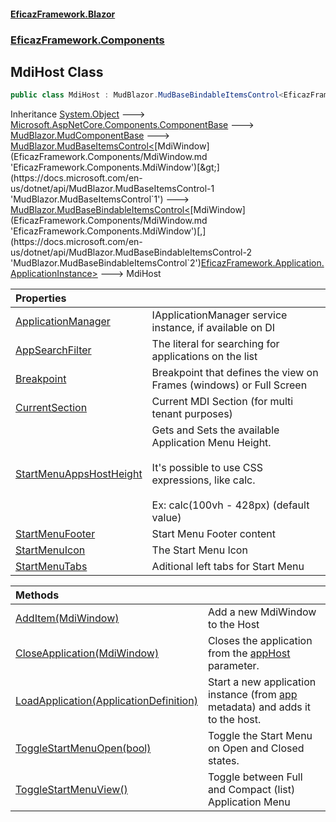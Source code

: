 #### [EficazFramework.Blazor](EficazFrameworkBlazor.md 'EficazFramework Blazor')
### [EficazFramework.Components](EficazFrameworkBlazor.md#EficazFramework.Components 'EficazFramework.Components')

## MdiHost Class

```csharp
public class MdiHost : MudBlazor.MudBaseBindableItemsControl<EficazFramework.Components.MdiWindow, EficazFramework.Application.ApplicationInstance>
```

Inheritance [System.Object](https://docs.microsoft.com/en-us/dotnet/api/System.Object 'System.Object') &#129106; [Microsoft.AspNetCore.Components.ComponentBase](https://docs.microsoft.com/en-us/dotnet/api/Microsoft.AspNetCore.Components.ComponentBase 'Microsoft.AspNetCore.Components.ComponentBase') &#129106; [MudBlazor.MudComponentBase](https://docs.microsoft.com/en-us/dotnet/api/MudBlazor.MudComponentBase 'MudBlazor.MudComponentBase') &#129106; [MudBlazor.MudBaseItemsControl&lt;](https://docs.microsoft.com/en-us/dotnet/api/MudBlazor.MudBaseItemsControl-1 'MudBlazor.MudBaseItemsControl`1')[MdiWindow](EficazFramework.Components/MdiWindow.md 'EficazFramework.Components.MdiWindow')[&gt;](https://docs.microsoft.com/en-us/dotnet/api/MudBlazor.MudBaseItemsControl-1 'MudBlazor.MudBaseItemsControl`1') &#129106; [MudBlazor.MudBaseBindableItemsControl&lt;](https://docs.microsoft.com/en-us/dotnet/api/MudBlazor.MudBaseBindableItemsControl-2 'MudBlazor.MudBaseBindableItemsControl`2')[MdiWindow](EficazFramework.Components/MdiWindow.md 'EficazFramework.Components.MdiWindow')[,](https://docs.microsoft.com/en-us/dotnet/api/MudBlazor.MudBaseBindableItemsControl-2 'MudBlazor.MudBaseBindableItemsControl`2')[EficazFramework.Application.ApplicationInstance](https://docs.microsoft.com/en-us/dotnet/api/EficazFramework.Application.ApplicationInstance 'EficazFramework.Application.ApplicationInstance')[&gt;](https://docs.microsoft.com/en-us/dotnet/api/MudBlazor.MudBaseBindableItemsControl-2 'MudBlazor.MudBaseBindableItemsControl`2') &#129106; MdiHost

| Properties | |
| :--- | :--- |
| [ApplicationManager](EficazFramework.Components/MdiHost/ApplicationManager.md 'EficazFramework.Components.MdiHost.ApplicationManager') | IApplicationManager service instance, if available on DI |
| [AppSearchFilter](EficazFramework.Components/MdiHost/AppSearchFilter.md 'EficazFramework.Components.MdiHost.AppSearchFilter') | The literal for searching for applications on the list |
| [Breakpoint](EficazFramework.Components/MdiHost/Breakpoint.md 'EficazFramework.Components.MdiHost.Breakpoint') | Breakpoint that defines the view on Frames (windows) or Full Screen |
| [CurrentSection](EficazFramework.Components/MdiHost/CurrentSection.md 'EficazFramework.Components.MdiHost.CurrentSection') | Current MDI Section (for multi tenant purposes) |
| [StartMenuAppsHostHeight](EficazFramework.Components/MdiHost/StartMenuAppsHostHeight.md 'EficazFramework.Components.MdiHost.StartMenuAppsHostHeight') | Gets and Sets the available Application Menu Height. <br/><br/>It's possible to use CSS expressions, like calc. <br/><br/>Ex: calc(100vh - 428px) (default value) |
| [StartMenuFooter](EficazFramework.Components/MdiHost/StartMenuFooter.md 'EficazFramework.Components.MdiHost.StartMenuFooter') | Start Menu Footer content |
| [StartMenuIcon](EficazFramework.Components/MdiHost/StartMenuIcon.md 'EficazFramework.Components.MdiHost.StartMenuIcon') | The Start Menu Icon |
| [StartMenuTabs](EficazFramework.Components/MdiHost/StartMenuTabs.md 'EficazFramework.Components.MdiHost.StartMenuTabs') | Aditional left tabs for Start Menu |

| Methods | |
| :--- | :--- |
| [AddItem(MdiWindow)](EficazFramework.Components/MdiHost/AddItem(MdiWindow).md 'EficazFramework.Components.MdiHost.AddItem(EficazFramework.Components.MdiWindow)') | Add a new MdiWindow to the Host |
| [CloseApplication(MdiWindow)](EficazFramework.Components/MdiHost/CloseApplication(MdiWindow).md 'EficazFramework.Components.MdiHost.CloseApplication(EficazFramework.Components.MdiWindow)') | Closes the application from the [appHost](EficazFramework.Components/MdiHost/CloseApplication(MdiWindow).md#EficazFramework.Components.MdiHost.CloseApplication(EficazFramework.Components.MdiWindow).appHost 'EficazFramework.Components.MdiHost.CloseApplication(EficazFramework.Components.MdiWindow).appHost') parameter. |
| [LoadApplication(ApplicationDefinition)](EficazFramework.Components/MdiHost/LoadApplication(ApplicationDefinition).md 'EficazFramework.Components.MdiHost.LoadApplication(EficazFramework.Application.ApplicationDefinition)') | Start a new application instance (from [app](EficazFramework.Components/MdiHost/LoadApplication(ApplicationDefinition).md#EficazFramework.Components.MdiHost.LoadApplication(EficazFramework.Application.ApplicationDefinition).app 'EficazFramework.Components.MdiHost.LoadApplication(EficazFramework.Application.ApplicationDefinition).app') metadata) and adds it to the host. |
| [ToggleStartMenuOpen(bool)](EficazFramework.Components/MdiHost/ToggleStartMenuOpen(bool).md 'EficazFramework.Components.MdiHost.ToggleStartMenuOpen(bool)') | Toggle the Start Menu on Open and Closed states. |
| [ToggleStartMenuView()](EficazFramework.Components/MdiHost/ToggleStartMenuView().md 'EficazFramework.Components.MdiHost.ToggleStartMenuView()') | Toggle between Full and Compact (list) Application Menu |
